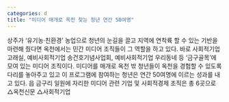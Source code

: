 ```yaml
---
categories: d
title: "미디어 매개로 옥천 찾는 청년 연간 50여명"
---
```

상주가 ‘유기농·친환경’ 농업으로 청년의 눈길을 끌고 지역에 연착륙 할 수 있는 기반을 마련해 줬다면 옥천에서는 민간 미디어 조직들이 그 역할을 하고 있다. 바로 사회적기업 고래실, 예비사회적기업 송건호기념사업회, 예비사회적기업 우리동네 등 ‘금구골목’에 모여 있는 미디어 조직이다. 미디어를 매개로 옥천 밖 청년들이 옥천을 경험할 수 있도록 다리를 놓아주고 있고 이 프로그램에 참여하는 청년은 연간 50여명에 이르는 성과를 내고 있다. 읍 금구리 일원에 자리한 미디어 관련 기업 및 사회적경제 조직은 총 6곳으로 △옥천신문 △사회적기업